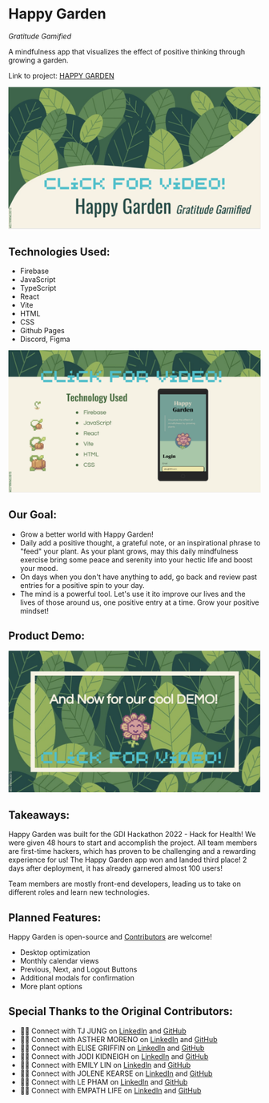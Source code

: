 # Happy Garden

_Gratitude Gamified_

A mindfulness app that visualizes the effect of positive thinking through growing a garden.

Link to project: [HAPPY GARDEN](https://elsalvadordali.github.io/green-smile/)

[![Overview](./images/hg-overview.png)](https://youtu.be/Pv69FrhKARg)

## Technologies Used:

- Firebase
- JavaScript
- TypeScript
- React
- Vite
- HTML
- CSS
- Github Pages
- Discord, Figma

[![Tech Stack](./images/hg-techstack.png)](https://youtu.be/LPeEEpkY610)

## Our Goal:

- Grow a better world with Happy Garden!
- Daily add a positive thought, a grateful note, or an inspirational phrase to "feed" your plant. As your plant grows, may this daily mindfulness exercise bring some peace and serenity into your hectic life and boost your mood.
- On days when you don't have anything to add, go back and review past entries for a positive spin to your day.
- The mind is a powerful tool. Let's use it ito improve our lives and the lives of those around us, one positive entry at a time. Grow your positive mindset!

## Product Demo:

[![Demo](./images/hg-demo.png)](https://youtu.be/e9GxeP1PMg0)

## Takeaways:

Happy Garden was built for the GDI Hackathon 2022 - Hack for Health! We were given 48 hours to start and accomplish the project.
All team members are first-time hackers, which has proven to be challenging and a rewarding experience for us! The Happy Garden app won and landed third place!
2 days after deployment, it has already garnered almost 100 users!

Team members are mostly front-end developers, leading us to take on different roles and learn new technologies.

## Planned Features:

Happy Garden is open-source and <a href="./Contribute.md">Contributors</a> are welcome!

- Desktop optimization
- Monthly calendar views
- Previous, Next, and Logout Buttons
- Additional modals for confirmation
- More plant options

## Special Thanks to the Original Contributors:

- 👸🏼 Connect with TJ JUNG on [LinkedIn](https://www.linkedin.com/in/tijaname/) and [GitHub](https://github.com/elsalvadordali)
- 👸🏼 Connect with ASTHER MORENO on [LinkedIn](https://www.linkedin.com/in/asthermoreno10/) and [GitHub](https://github.com/AshM10)
- 👸🏼 Connect with ELISE GRIFFIN on [LinkedIn](https://www.linkedin.com/in/elise-griffin-598654214/) and [GitHub](https://github.com/nzgriffin)
- 👸🏼 Connect with JODI KIDNEIGH on [LinkedIn]() and [GitHub](https://github.com/JodiKidneigh)
- 👸🏼 Connect with EMILY LIN on [LinkedIn]() and [GitHub]()
- 👸🏼 Connect with JOLENE KEARSE on [LinkedIn](https://www.linkedin.com/in/jolene-kearse-2562ba218/) and [GitHub](https://github.com/JoleneKearse)
- 👸🏼 Connect with LE PHAM on [LinkedIn](https://www.linkedin.com/in/letpham/) and [GitHub](https://github.com/leTpham)
- 👸🏼 Connect with EMPATH LIFE on [LinkedIn]() and [GitHub]()
